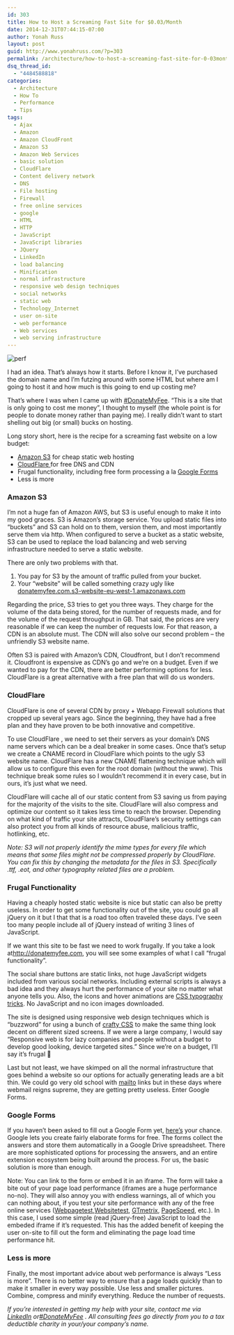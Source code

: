 ```yaml
---
id: 303
title: How to Host a Screaming Fast Site for $0.03/Month
date: 2014-12-31T07:44:15-07:00
author: Yonah Russ
layout: post
guid: http://www.yonahruss.com/?p=303
permalink: /architecture/how-to-host-a-screaming-fast-site-for-0-03month.html
dsq_thread_id:
  - "4484588818"
categories:
  - Architecture
  - How To
  - Performance
  - Tips
tags:
  - Ajax
  - Amazon
  - Amazon CloudFront
  - Amazon S3
  - Amazon Web Services
  - basic solution
  - CloudFlare
  - Content delivery network
  - DNS
  - File hosting
  - Firewall
  - free online services
  - google
  - HTML
  - HTTP
  - JavaScript
  - JavaScript libraries
  - JQuery
  - LinkedIn
  - load balancing
  - Minification
  - normal infrastructure
  - responsive web design techniques
  - social networks
  - static web
  - Technology_Internet
  - user on-site
  - web performance
  - Web services
  - web serving infrastructure
---
```

<img class="aligncenter size-full wp-image-304" src="/assets/images/2016/01/perf.jpg" alt="perf" width="696" height="399" srcset="/assets/images/2016/01/perf.jpg 696w, /assets/images/2016/01/perf-300x172.jpg 300w" sizes="(max-width: 696px) 100vw, 696px" />

I had an idea. That&#8217;s always how it starts. Before I know it, I&#8217;ve purchased the domain name and I&#8217;m futzing around with some HTML but where am I going to host it and how much is this going to end up costing me?

That&#8217;s where I was when I came up with <a href="http://donatemyfee.com/" target="_blank" rel="nofollow">#DonateMyFee</a>. &#8220;This is a site that is only going to cost me money&#8221;, I thought to myself (the whole point is for people to donate money rather than paying me). I really didn&#8217;t want to start shelling out big (or small) bucks on hosting.

Long story short, here is the recipe for a screaming fast website on a low budget:

  * <a href="https://aws.amazon.com/s3/" target="_blank" rel="nofollow">Amazon S3</a> for cheap static web hosting
  * <a href="http://www.cloudflare.com/" target="_blank" rel="nofollow">CloudFlare </a>for free DNS and CDN
  * Frugal functionality, including free form processing a la <a href="http://www.google.com/forms/about/" target="_blank" rel="nofollow">Google Forms</a>
  * Less is more

### Amazon S3

I&#8217;m not a huge fan of Amazon AWS, but S3 is useful enough to make it into my good graces. S3 is Amazon&#8217;s storage service. You upload static files into &#8220;buckets&#8221; and S3 can hold on to them, version them, and most importantly serve them via http. When configured to serve a bucket as a static website, S3 can be used to replace the load balancing and web serving infrastructure needed to serve a static website.

There are only two problems with that.

  1. You pay for S3 by the amount of traffic pulled from your bucket.
  2. Your &#8220;website&#8221; will be called something crazy ugly like <a href="http://donatemyfee.com.s3-website-eu-west-1.amazonaws.com/" target="_blank" rel="nofollow">donatemyfee.com.s3-website-eu-west-1.amazonaws.com</a>

Regarding the price, S3 tries to get you three ways. They charge for the volume of the data being stored, for the number of requests made, and for the volume of the request throughput in GB. That said, the prices are very reasonable if we can keep the number of requests low. For that reason, a CDN is an absolute must. The CDN will also solve our second problem &#8211; the unfriendly S3 website name.

Often S3 is paired with Amazon&#8217;s CDN, Cloudfront, but I don&#8217;t recommend it. Cloudfront is expensive as CDN&#8217;s go and we&#8217;re on a budget. Even if we wanted to pay for the CDN, there are better performing options for less. CloudFlare is a great alternative with a free plan that will do us wonders.

### CloudFlare

CloudFlare is one of several CDN by proxy + Webapp Firewall solutions that cropped up several years ago. Since the beginning, they have had a free plan and they have proven to be both innovative and competitive.

To use CloudFlare , we need to set their servers as your domain&#8217;s DNS name servers which can be a deal breaker in some cases. Once that&#8217;s setup we create a CNAME record in CloudFlare which points to the ugly S3 website name. CloudFlare has a new CNAME flattening technique which will allow us to configure this even for the root domain (without the www). This technique break some rules so I wouldn&#8217;t recommend it in every case, but in ours, it&#8217;s just what we need.

CloudFlare will cache all of our static content from S3 saving us from paying for the majority of the visits to the site. CloudFlare will also compress and optimize our content so it takes less time to reach the browser. Depending on what kind of traffic your site attracts, CloudFlare&#8217;s security settings can also protect you from all kinds of resource abuse, malicious traffic, hotlinking, etc.

_Note: S3 will not properly identify the mime types for every file which means that some files might not be compressed properly by CloudFlare. You can fix this by changing the metadata for the files in S3. Specifically .ttf, .eot, and other typography related files are a problem._

### Frugal Functionality

Having a cheaply hosted static website is nice but static can also be pretty useless. In order to get some functionality out of the site, you could go all jQuery on it but I that that is a road too often traveled these days. I&#8217;ve seen too many people include all of jQuery instead of writing 3 lines of JavaScript.

If we want this site to be fast we need to work frugally. If you take a look at<a href="http://donatemyfee.com/" target="_blank">http://donatemyfee.com</a>, you will see some examples of what I call &#8220;frugal functionality&#8221;.

The social share buttons are static links, not huge JavaScript widgets included from various social networks. Including external scripts is always a bad idea and they always hurt the performance of your site no matter what anyone tells you. Also, the icons and hover animations are <a href="http://codepen.io/markmurray/pen/JugrG" target="_blank" rel="nofollow">CSS typography tricks</a>. No JavaScript and no icon images downloaded.

The site is designed using responsive web design techniques which is &#8220;buzzword&#8221; for using a bunch of <a href="https://github.com/tylerchilds/Vanilla-HTML" target="_blank" rel="nofollow">crafty CSS</a> to make the same thing look decent on different sized screens. If we were a large company, I would say &#8220;Responsive web is for lazy companies and people without a budget to develop good looking, device targeted sites.&#8221; Since we&#8217;re on a budget, I&#8217;ll say it&#8217;s frugal 🙂

Last but not least, we have skimped on all the normal infrastructure that goes behind a website so our options for actually generating leads are a bit thin. We could go very old school with <a href="https://en.wikipedia.org/wiki/Mailto" target="_blank" rel="nofollow">mailto</a> links but in these days where webmail reigns supreme, they are getting pretty useless. Enter Google Forms.

### Google Forms

If you haven&#8217;t been asked to fill out a Google Form yet, <a href="http://goo.gl/forms/pnYUWGOc4P" target="_blank" rel="nofollow">here&#8217;s</a> your chance. Google lets you create fairly elaborate forms for free. The forms collect the answers and store them automatically in a Google Drive spreadsheet. There are more sophisticated options for processing the answers, and an entire extension ecosystem being built around the process. For us, the basic solution is more than enough.

Note: You can link to the form or embed it in an iframe. The form will take a bite out of your page load performance (iframes are a huge performance no-no). They will also annoy you with endless warnings, all of which you can nothing about, if you test your site performance with any of the free online services (<a href="http://www.webpagetest.org/" target="_blank" rel="nofollow">Webpagetest</a>,<a href="http://www.websitetest.com/" target="_blank" rel="nofollow">Websitetest</a>, <a href="http://gtmetrix.com/" target="_blank" rel="nofollow">GTmetrix</a>, <a href="https://developers.google.com/speed/pagespeed/insights/" target="_blank" rel="nofollow">PageSpeed</a>, etc.). In this case, I used some simple (read jQuery-free) JavaScript to load the embeded iframe if it&#8217;s requested. This has the added benefit of keeping the user on-site to fill out the form and eliminating the page load time performance hit.

### Less is more

Finally, the most important advice about web performance is always &#8220;Less is more&#8221;. There is no better way to ensure that a page loads quickly than to make it smaller in every way possible. Use less and smaller pictures. Combine, compress and minify everything. Reduce the number of requests.

_If you&#8217;re interested in getting my help with your site, contact me via <a href="http://il.linkedin.com/in/yonahruss/" target="_blank" rel="nofollow">LinkedIn</a> or<a href="http://donatemyfee.com/" target="_blank" rel="nofollow">#DonateMyFee</a> . All consulting fees go directly from you to a tax deductible charity in your/your company&#8217;s name._